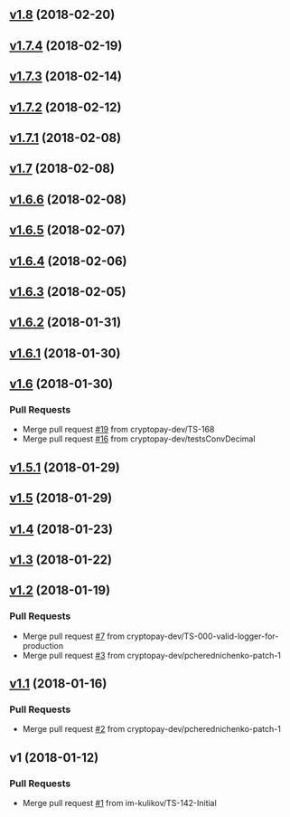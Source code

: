 
<a name="v1.8"></a>
## [v1.8](https://github.com/cryptopay-dev/yaga/compare/v1.7.4...v1.8) (2018-02-20)


<a name="v1.7.4"></a>
## [v1.7.4](https://github.com/cryptopay-dev/yaga/compare/v1.7.3...v1.7.4) (2018-02-19)


<a name="v1.7.3"></a>
## [v1.7.3](https://github.com/cryptopay-dev/yaga/compare/v1.7.2...v1.7.3) (2018-02-14)


<a name="v1.7.2"></a>
## [v1.7.2](https://github.com/cryptopay-dev/yaga/compare/v1.7.1...v1.7.2) (2018-02-12)


<a name="v1.7.1"></a>
## [v1.7.1](https://github.com/cryptopay-dev/yaga/compare/v1.7...v1.7.1) (2018-02-08)


<a name="v1.7"></a>
## [v1.7](https://github.com/cryptopay-dev/yaga/compare/v1.6.6...v1.7) (2018-02-08)


<a name="v1.6.6"></a>
## [v1.6.6](https://github.com/cryptopay-dev/yaga/compare/v1.6.5...v1.6.6) (2018-02-08)


<a name="v1.6.5"></a>
## [v1.6.5](https://github.com/cryptopay-dev/yaga/compare/v1.6.4...v1.6.5) (2018-02-07)


<a name="v1.6.4"></a>
## [v1.6.4](https://github.com/cryptopay-dev/yaga/compare/v1.6.3...v1.6.4) (2018-02-06)


<a name="v1.6.3"></a>
## [v1.6.3](https://github.com/cryptopay-dev/yaga/compare/v1.6.2...v1.6.3) (2018-02-05)


<a name="v1.6.2"></a>
## [v1.6.2](https://github.com/cryptopay-dev/yaga/compare/v1.6.1...v1.6.2) (2018-01-31)


<a name="v1.6.1"></a>
## [v1.6.1](https://github.com/cryptopay-dev/yaga/compare/v1.6...v1.6.1) (2018-01-30)


<a name="v1.6"></a>
## [v1.6](https://github.com/cryptopay-dev/yaga/compare/v1.5.1...v1.6) (2018-01-30)

### Pull Requests

* Merge pull request [#19](https://github.com/cryptopay-dev/yaga/issues/19) from cryptopay-dev/TS-168
* Merge pull request [#16](https://github.com/cryptopay-dev/yaga/issues/16) from cryptopay-dev/testsConvDecimal


<a name="v1.5.1"></a>
## [v1.5.1](https://github.com/cryptopay-dev/yaga/compare/v1.5...v1.5.1) (2018-01-29)


<a name="v1.5"></a>
## [v1.5](https://github.com/cryptopay-dev/yaga/compare/v1.4...v1.5) (2018-01-29)


<a name="v1.4"></a>
## [v1.4](https://github.com/cryptopay-dev/yaga/compare/v1.3...v1.4) (2018-01-23)


<a name="v1.3"></a>
## [v1.3](https://github.com/cryptopay-dev/yaga/compare/v1.2...v1.3) (2018-01-22)


<a name="v1.2"></a>
## [v1.2](https://github.com/cryptopay-dev/yaga/compare/v1.1...v1.2) (2018-01-19)

### Pull Requests

* Merge pull request [#7](https://github.com/cryptopay-dev/yaga/issues/7) from cryptopay-dev/TS-000-valid-logger-for-production
* Merge pull request [#3](https://github.com/cryptopay-dev/yaga/issues/3) from cryptopay-dev/pcherednichenko-patch-1


<a name="v1.1"></a>
## [v1.1](https://github.com/cryptopay-dev/yaga/compare/v1...v1.1) (2018-01-16)

### Pull Requests

* Merge pull request [#2](https://github.com/cryptopay-dev/yaga/issues/2) from cryptopay-dev/pcherednichenko-patch-1


<a name="v1"></a>
## v1 (2018-01-12)

### Pull Requests

* Merge pull request [#1](https://github.com/cryptopay-dev/yaga/issues/1) from im-kulikov/TS-142-Initial

